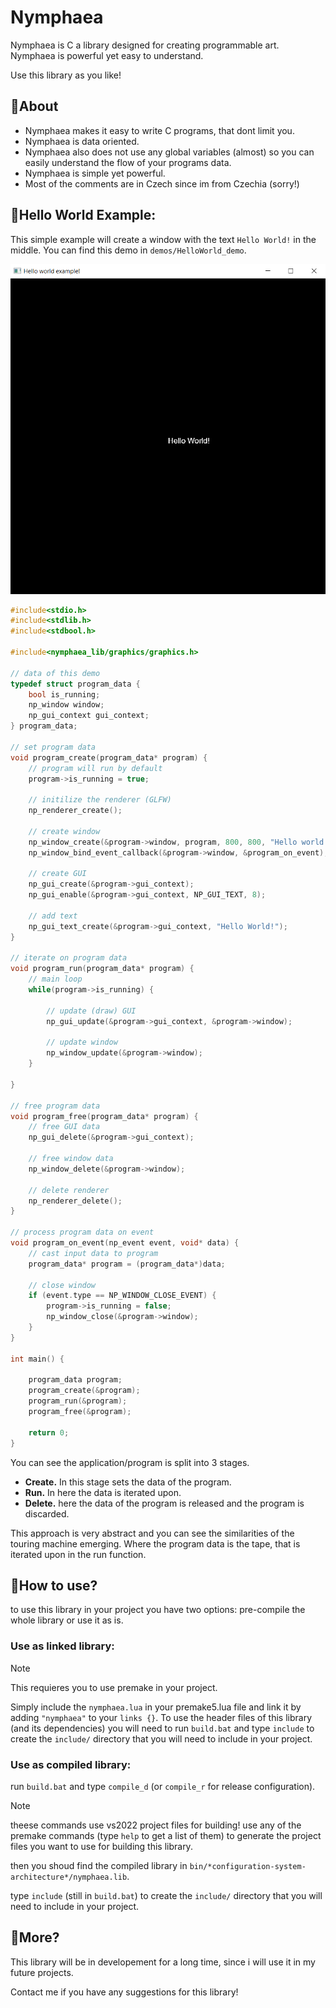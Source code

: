 # Nymphaea

Nymphaea is C a library designed for creating programmable art.
Nymphaea is powerful yet easy to understand.

Use this library as you like!

## 🌸About
- Nymphaea makes it easy to write C programs, that dont limit you. 
- Nymphaea is data oriented.
- Nymphaea also does not use any global variables (almost) so you can easily understand the flow of your programs data.
- Nymphaea is simple yet powerful.
- Most of the comments are in Czech since im from Czechia (sorry!)

## 🌸Hello World Example:
This simple example will create a window with the text `Hello World!` in the middle.
You can find this demo in `demos/HelloWorld_demo`.

<img src="https://github.com/FiveN1/nymphaea/blob/main/demos/hello_world_demo/res/hello_world_example_result.png" alt="Hello World example result" width="512"/>

```c
#include<stdio.h>
#include<stdlib.h>
#include<stdbool.h>

#include<nymphaea_lib/graphics/graphics.h>

// data of this demo
typedef struct program_data {
    bool is_running;
    np_window window;
    np_gui_context gui_context;
} program_data;

// set program data
void program_create(program_data* program) {
    // program will run by default
    program->is_running = true;

    // initilize the renderer (GLFW)
    np_renderer_create();

    // create window
    np_window_create(&program->window, program, 800, 800, "Hello world example!");
    np_window_bind_event_callback(&program->window, &program_on_event); // also bind the window callback so we can close the window!

    // create GUI
    np_gui_create(&program->gui_context);
    np_gui_enable(&program->gui_context, NP_GUI_TEXT, 8);

    // add text
    np_gui_text_create(&program->gui_context, "Hello World!");
}

// iterate on program data
void program_run(program_data* program) {
    // main loop
    while(program->is_running) {

        // update (draw) GUI
        np_gui_update(&program->gui_context, &program->window);

        // update window
        np_window_update(&program->window);
    }

}

// free program data
void program_free(program_data* program) {
    // free GUI data
    np_gui_delete(&program->gui_context);

    // free window data
    np_window_delete(&program->window);

    // delete renderer
    np_renderer_delete();
}

// process program data on event
void program_on_event(np_event event, void* data) {
    // cast input data to program
    program_data* program = (program_data*)data;

    // close window
    if (event.type == NP_WINDOW_CLOSE_EVENT) {
        program->is_running = false;
        np_window_close(&program->window);
    }
}

int main() {

    program_data program;
    program_create(&program);
    program_run(&program);
    program_free(&program);

    return 0;
}

```

You can see the application/program is split into 3 stages.
- **Create.** In this stage sets the data of the program.
- **Run.** In here the data is iterated upon.
- **Delete.** here the data of the program is released and the program is discarded.

This approach is very abstract and you can see the similarities of the touring machine emerging. Where the program data is the tape, that is iterated upon in the run function.

## 🌸How to use?
to use this library in your project you have two options: pre-compile the whole library or use it as is.

### Use as linked library:
> [!NOTE]
> This requieres you to use premake in your project.

Simply include the `nymphaea.lua` in your premake5.lua file and link it by adding `"nymphaea"` to your `links {}`.
To use the header files of this library (and its dependencies) you will need to run `build.bat` and type `include` to create the `include/` directory that you will need to include in your project.

### Use as compiled library:
run `build.bat` and type `compile_d` (or `compile_r` for release configuration).

> [!NOTE]
> theese commands use vs2022 project files for building!
> use any of the premake commands (type `help` to get a list of them) to generate the project files you want to use for building this library.

then you shoud find the compiled library in `bin/*configuration-system-architecture*/nymphaea.lib`.

type `include` (still in `build.bat`) to create the `include/` directory that you will need to include in your project.

## 🌸More?
This library will be in developement for a long time, since i will use it in my future projects.

Contact me if you have any suggestions for this library!

